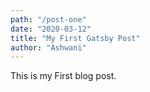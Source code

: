 ```yaml
---
path: "/post-one"
date: "2020-03-12"
title: "My First Gatsby Post"
author: "Ashwani"
---
```


This is my First blog post.